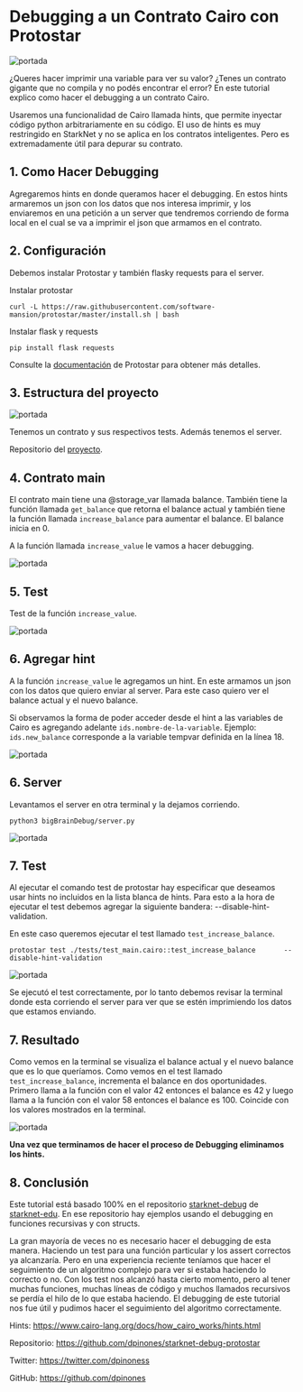 # Debugging a un Contrato Cairo con Protostar

![portada](https://miro.medium.com/max/1400/1*fUl7yt9SYXqAOhpW6vMmyA.png)

¿Queres hacer imprimir una variable para ver su valor? ¿Tenes un contrato gigante que no compila y no podés encontrar el error? En este tutorial explico como hacer el debugging a un contrato Cairo.

Usaremos una funcionalidad de Cairo llamada hints, que permite inyectar código python arbitrariamente en su código. El uso de hints es muy restringido en StarkNet y no se aplica en los contratos inteligentes. Pero es extremadamente útil para depurar su contrato.


## 1. Como Hacer Debugging
Agregaremos hints en donde queramos hacer el debugging. En estos hints armaremos un json con los datos que nos interesa imprimir, y los enviaremos en una petición a un server que tendremos corriendo de forma local en el cual se va a imprimir el json que armamos en el contrato.


## 2. Configuración
Debemos instalar Protostar y también flasky requests para el server.

Instalar protostar

`curl -L https://raw.githubusercontent.com/software-mansion/protostar/master/install.sh | bash`

Instalar flask y requests

`pip install flask requests`

Consulte la [documentación](https://docs.swmansion.com/protostar/) de Protostar para obtener más detalles.


## 3. Estructura del proyecto

![portada](https://miro.medium.com/max/640/1*r7xzQLNb0DjE83i-5AVzjA.png)

Tenemos un contrato y sus respectivos tests. Además tenemos el server.

Repositorio del [proyecto](https://github.com/dpinones/starknet-debug-protostar).


## 4. Contrato main
El contrato main tiene una @storage_var llamada balance. También tiene la función llamada `get_balance` que retorna el balance actual y también tiene la función llamada `increase_balance` para aumentar el balance. El balance inicia en 0.

A la función llamada `increase_value` le vamos a hacer debugging.

![portada](https://miro.medium.com/max/1400/1*swGdfWoI8kMS2fey_OtxEQ.png)

## 5. Test
Test de la función `increase_value`.

![portada](https://miro.medium.com/max/1400/1*lEXdfjJC4qATkf8pe4DsIA.png)

## 6. Agregar hint
A la función `increase_value` le agregamos un hint. En este armamos un json con los datos que quiero enviar al server. Para este caso quiero ver el balance actual y el nuevo balance.

Si observamos la forma de poder acceder desde el hint a las variables de Cairo es agregando adelante `ids.nombre-de-la-variable`. Ejemplo: `ids.new_balance` corresponde a la variable tempvar definida en la línea 18.

![portada](https://miro.medium.com/max/1400/1*yVcYBJ0BWtKeoFVRneHyrw.png)

## 6. Server
Levantamos el server en otra terminal y la dejamos corriendo.

`python3 bigBrainDebug/server.py`

![portada](https://miro.medium.com/max/1400/1*KwDAlzqACgp8zoAOLXk9-w.png)

## 7. Test
Al ejecutar el comando test de protostar hay especificar que deseamos usar hints no incluidos en la lista blanca de hints. Para esto a la hora de ejecutar el test debemos agregar la siguiente bandera: --disable-hint-validation.

En este caso queremos ejecutar el test llamado `test_increase_balance`.

`protostar test ./tests/test_main.cairo::test_increase_balance       --disable-hint-validation`

![portada](https://miro.medium.com/max/1400/1*VXZGnJYOyHLYugXDYtMNww.png)

Se ejecutó el test correctamente, por lo tanto debemos revisar la terminal donde esta corriendo el server para ver que se estén imprimiendo los datos que estamos enviando.


## 7. Resultado
Como vemos en la terminal se visualiza el balance actual y el nuevo balance que es lo que queríamos. Como vemos en el test llamado `test_increase_balance`, incrementa el balance en dos oportunidades. Primero llama a la función con el valor 42 entonces el balance es 42 y luego llama a la función con el valor 58 entonces el balance es 100. Coincide con los valores mostrados en la terminal.

![portada](https://miro.medium.com/max/1400/1*5tFastkA4eQpFBKn-WjKkg.png)

**Una vez que terminamos de hacer el proceso de Debugging eliminamos los hints.**

## 8. Conclusión
Este tutorial está basado 100% en el repositorio [starknet-debug](https://github.com/starknet-edu/starknet-debug) de [starknet-edu](https://github.com/starknet-edu). En ese repositorio hay ejemplos usando el debugging en funciones recursivas y con structs.

La gran mayoría de veces no es necesario hacer el debugging de esta manera. Haciendo un test para una función particular y los assert correctos ya alcanzaría. Pero en una experiencia reciente teníamos que hacer el seguimiento de un algoritmo complejo para ver si estaba haciendo lo correcto o no. Con los test nos alcanzó hasta cierto momento, pero al tener muchas funciones, muchas líneas de código y muchos llamados recursivos se perdía el hilo de lo que estaba haciendo. El debugging de este tutorial nos fue útil y pudimos hacer el seguimiento del algoritmo correctamente.

Hints: https://www.cairo-lang.org/docs/how_cairo_works/hints.html

Repositorio: https://github.com/dpinones/starknet-debug-protostar

Twitter: https://twitter.com/dpinoness

GitHub: https://github.com/dpinones

